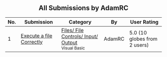﻿<div align="center">

## All Submissions by AdamRC

</div>

No.  | Submission | Category | By   | User Rating
---- | ---------- | -------- | ---- | -----------
1 | [Execute a file Correctly<br />](https://github.com/Planet-Source-Code/adamrc-execute-a-file-correctly__1-13645) | [Files/ File Controls/ Input/ Output<br /><sup>Visual Basic</sup>](../ByCategory/files-file-controls-input-output__1-3.md) | AdamRC | 5.0 (10 globes from 2 users)
